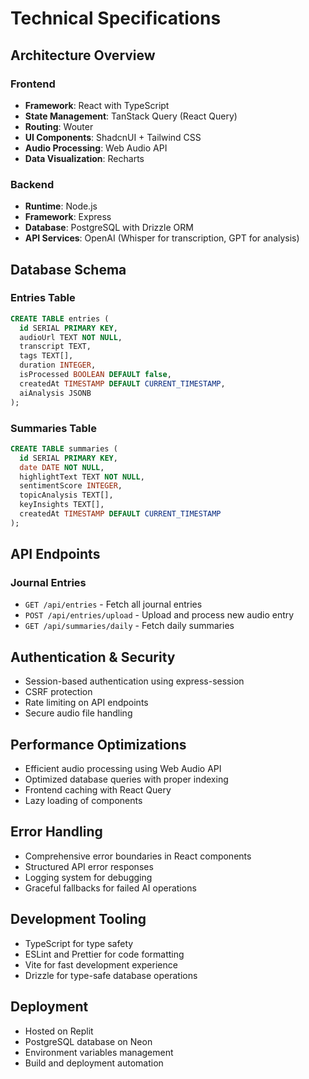 # Technical Specifications

## Architecture Overview

### Frontend
- **Framework**: React with TypeScript
- **State Management**: TanStack Query (React Query)
- **Routing**: Wouter
- **UI Components**: ShadcnUI + Tailwind CSS
- **Audio Processing**: Web Audio API
- **Data Visualization**: Recharts

### Backend
- **Runtime**: Node.js
- **Framework**: Express
- **Database**: PostgreSQL with Drizzle ORM
- **API Services**: OpenAI (Whisper for transcription, GPT for analysis)

## Database Schema

### Entries Table
```sql
CREATE TABLE entries (
  id SERIAL PRIMARY KEY,
  audioUrl TEXT NOT NULL,
  transcript TEXT,
  tags TEXT[],
  duration INTEGER,
  isProcessed BOOLEAN DEFAULT false,
  createdAt TIMESTAMP DEFAULT CURRENT_TIMESTAMP,
  aiAnalysis JSONB
);
```

### Summaries Table
```sql
CREATE TABLE summaries (
  id SERIAL PRIMARY KEY,
  date DATE NOT NULL,
  highlightText TEXT NOT NULL,
  sentimentScore INTEGER,
  topicAnalysis TEXT[],
  keyInsights TEXT[],
  createdAt TIMESTAMP DEFAULT CURRENT_TIMESTAMP
);
```

## API Endpoints

### Journal Entries
- `GET /api/entries` - Fetch all journal entries
- `POST /api/entries/upload` - Upload and process new audio entry
- `GET /api/summaries/daily` - Fetch daily summaries

## Authentication & Security
- Session-based authentication using express-session
- CSRF protection
- Rate limiting on API endpoints
- Secure audio file handling

## Performance Optimizations
- Efficient audio processing using Web Audio API
- Optimized database queries with proper indexing
- Frontend caching with React Query
- Lazy loading of components

## Error Handling
- Comprehensive error boundaries in React components
- Structured API error responses
- Logging system for debugging
- Graceful fallbacks for failed AI operations

## Development Tooling
- TypeScript for type safety
- ESLint and Prettier for code formatting
- Vite for fast development experience
- Drizzle for type-safe database operations

## Deployment
- Hosted on Replit
- PostgreSQL database on Neon
- Environment variables management
- Build and deployment automation
